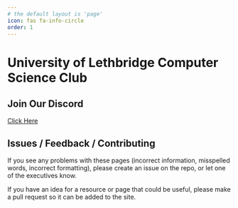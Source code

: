 ```yaml
---
# the default layout is 'page'
icon: fas fa-info-circle
order: 1
---
```


# University of Lethbridge Computer Science Club

## Join Our Discord

[Click Here](https://discord.gg/bfvkDFEC)

## Issues / Feedback / Contributing

If you see any problems with these pages (incorrect information, misspelled
words, incorrect formatting), please create an issue on the repo, or let one
of the executives know.

If you have an idea for a resource or page that could be useful, please make a
pull request so it can be added to the site.
